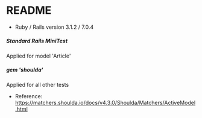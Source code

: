 # README

* Ruby / Rails version  3.1.2 / 7.0.4

##### Standard Rails MiniTest
Applied for model 'Article'

##### gem 'shoulda'
Applied for all other tests

* Reference: 
  https://matchers.shoulda.io/docs/v4.3.0/Shoulda/Matchers/ActiveModel.html
